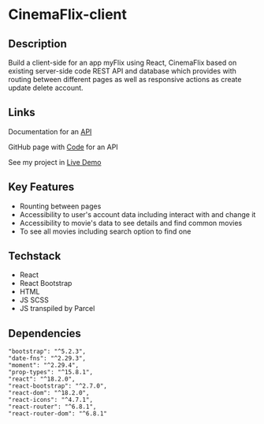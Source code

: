 # CinemaFlix-client

## Description 

Build a client-side for an app myFlix using React, CinemaFlix based on existing server-side code REST API and database which provides with routing between different pages as well as responsive actions as create update delete account. 

## Links

Documentation for an [API](https://myflix-app.herokuapp.com/documentation.html)

GitHub page with [Code](https://github.com/nick-vns/movie_api) for an API

See my project in [Live Demo](https://cinemaflix-movies.netlify.app/login)  

## Key Features 
+ Rounting between pages
+ Accessibility to user's account data including interact with and change it
+ Accessibility to movie's data to see details and find common movies
+ To see all movies including search option to find one


## Techstack
+ React
+ React Bootstrap
+ HTML
+ JS SCSS
+ JS transpiled by Parcel


## Dependencies 
    "bootstrap": "^5.2.3",
    "date-fns": "^2.29.3",
    "moment": "^2.29.4",
    "prop-types": "^15.8.1",
    "react": "^18.2.0",
    "react-bootstrap": "^2.7.0",
    "react-dom": "^18.2.0",
    "react-icons": "^4.7.1",
    "react-router": "^6.8.1",
    "react-router-dom": "^6.8.1"
